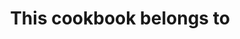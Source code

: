 ---
layout: layouts/home.njk
title: This cookbook belongs to
authorInTitle: true
metaTitle: Home
favouriteRecipes: Some of my favourite recipes
randomRecipe: random recipe
---